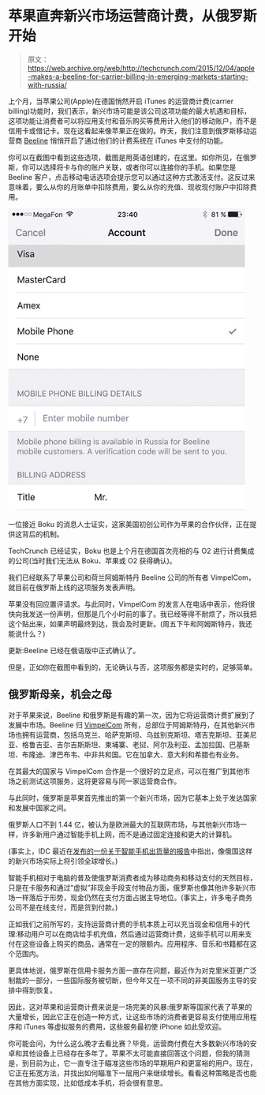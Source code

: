 # 苹果直奔新兴市场运营商计费，从俄罗斯开始 

> 原文：<https://web.archive.org/web/http://techcrunch.com/2015/12/04/apple-makes-a-beeline-for-carrier-billing-in-emerging-markets-starting-with-russia/>

上个月，当苹果公司(Apple)在德国悄然开启 iTunes 的运营商计费(carrier billing)功能时，我们表示，新兴市场可能是该公司这项功能的最大机遇和目标，这项功能让消费者可以将应用支付和音乐购买等费用计入他们的移动账户，而不是信用卡或借记卡。现在这看起来像苹果正在做的。昨天，我们注意到俄罗斯移动运营商 [Beeline](https://web.archive.org/web/20230129233044/http://www.beeline.ru/) 悄悄开启了通过他们的计费系统在 iTunes 中支付的功能。

你可以在截图中看到这些选项，截图是用英语创建的，在这里。如你所见，在俄罗斯，你可以选择将卡与你的账户关联，或者你可以连接你的手机。如果您是 Beeline 客户，点击移动电话选项会提示您可以通过这种方式激活支付。这反过来意味着，要么从你的月账单中扣除费用，要么从你的充值、现收现付账户中扣除费用。

![beeline carrier billing](img/4bf4a979684894a5f15a3309eeecd108.png)

一位接近 Boku 的消息人士证实，这家美国初创公司作为苹果的合作伙伴，正在提供这背后的机制。

TechCrunch 已经证实，Boku 也是上个月在德国首次亮相的与 O2 进行计费集成的公司(当时我们无法从 Boku、苹果或 O2 获得确认)。

我们已经联系了苹果公司和荷兰阿姆斯特丹 Beeline 公司的所有者 VimpelCom，就目前在俄罗斯上线的这项服务发表声明。

苹果没有回应置评请求。与此同时，VimpelCom 的发言人在电话中表示，他将很快向我发送一份声明，但那是几个小时前的事了。我已经等得不耐烦了，所以我把这个贴出来，如果声明最终到达，我会及时更新。(周五下午和阿姆斯特丹，我还能说什么？)

更新:Beeline 已经在俄语版中正式确认了。

但是，正如你在截图中看到的，无论确认与否，这项服务都是实时的，足够简单。

## 俄罗斯母亲，机会之母

对于苹果来说，Beeline 和俄罗斯是有趣的第一次，因为它将运营商计费扩展到了发展中市场。Beeline 归 [VimpelCom](https://web.archive.org/web/20230129233044/http://www.vimpelcom.com/) 所有，总部位于阿姆斯特丹，在其他新兴市场也拥有运营商，包括乌克兰、哈萨克斯坦、乌兹别克斯坦、塔吉克斯坦、亚美尼亚、格鲁吉亚、吉尔吉斯斯坦、柬埔寨、老挝、阿尔及利亚、孟加拉国、巴基斯坦、布隆迪、津巴布韦、中非共和国。它在加拿大、意大利和希腊也有业务。

在其最大的国家与 VimpelCom 合作是一个很好的立足点，可以在推广到其他市场之前测试这项服务，这将更容易与同一家运营商合作。

与此同时，俄罗斯是苹果首先推出的第一个新兴市场，因为它基本上处于发达国家和发展中国家之间。

俄罗斯人口不到 1.44 亿，被认为是欧洲最大的互联网市场，与其他新兴市场一样，许多新用户通过智能手机上网，而不是通过固定连接和更大的计算机。

(事实上，IDC 最近在[发布的一份关于智能手机出货量的报告](https://web.archive.org/web/20230129233044/http://www.idc.com/getdoc.jsp?containerId=prUS40664915)中指出，像俄国这样的新兴市场实际上将引领全球增长。)

智能手机相对于电脑的普及使俄罗斯消费者成为移动商务和移动支付的天然目标，只是在卡服务和通过“虚拟”非现金手段支付物品方面，俄罗斯也像其他许多新兴市场一样落后于形势，现金仍然在支付方面占据主导地位。(事实上，许多电子商务公司不是在线支付，而是货到付款。)

正如我们之前所写的，支持运营商计费的手机本质上可以充当现金和信用卡的代理:移动用户可以在商店给手机充值，然后通过运营商计费，这些手机可以用来支付在这些设备上购买的商品，通常在一定的限额内。应用程序、音乐和书籍都在这个范围内。

更具体地说，俄罗斯在信用卡服务方面一直存在问题，最近作为对克里米亚更广泛制裁的一部分，一些国际服务被切断，但今年又在一项不同的非美国服务主导的安排中得到恢复。

因此，这对苹果和运营商计费来说是一场完美的风暴:俄罗斯等国家代表了苹果的大量增长，因此它正在创造一种方式，让这些市场的消费者更容易支付使用应用程序和 iTunes 等虚拟服务的费用，这些服务最初使 iPhone 如此受欢迎。

你可能会问，为什么这么晚才去看比赛？毕竟，运营商付费在大多数新兴市场的安卓和其他设备上已经存在多年了。苹果不太可能直接回答这个问题，但我的猜测是，到目前为止，它一直专注于瞄准这些市场的早期用户和更富裕的用户。现在，它正在拓宽方法，并找出如何瞄准下一层用户来继续增长。看看这种策略是否也能在其他方面实现，比如低成本手机，将会很有意思。